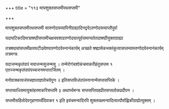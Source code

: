+++
title = "११३ माघशुक्लसप्तमीरथसप्तमी"

+++

माघशुक्लसप्तमीरथसप्तमी सारुणोदयव्यापिनीग्राह्यादिनद्वयेऽरुणोदयव्याप्तौपुर्वा

यदाघटिकादिमात्राषष्ठीसप्तमीचक्षयवशादरुणोदयात्पूर्वसमाप्यतेतदाषष्ठीयुक्ताग्राह्या

तत्रषष्ठ्यांसप्तमीक्षयघटीःप्रवेश्यारुणोदयेस्नानंकार्यम् अत्रव्रते षष्ह्यामेकभक्तंकुत्वासप्तम्यामरुणोदयेस्नानंकार्यम् तत्रमन्त्रः

यदाजन्मकृतंपापं मयाजन्मसुजन्मसु । तन्मेरोगंचशोकंचमाकरीहंतुसप्तम १ एतज्जन्मकृतंपापंयच्चजनमन्तरार्जितम् ।

मनोवाक्कायजंयचज्ञाताज्ञातेचयेपुनः २ इतिसप्तविधंपापंस्नानान्मेसप्तसप्तिके ।

सप्तव्याधिसमायुक्तंहरमाकरिसप्तमि ३ अथार्घ्यमन्त्रः सप्तसप्तिवहप्रीतसप्तलोकप्रदीपन ।

सप्तमीसहितोदेवगृहाणार्घ्यंदिवाकर १ इति इयंचमन्वादिरपि शुक्लपक्षमन्वादित्वात्पौर्वाह्णिकीग्राह्येत्युक्तम् ।
